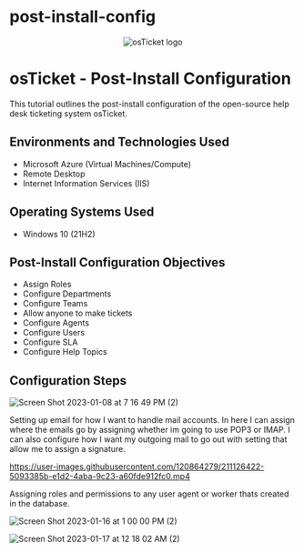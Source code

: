 # post-install-config
<p align="center">
<img src="https://i.imgur.com/Clzj7Xs.png" alt="osTicket logo"/>
</p>

<h1>osTicket - Post-Install Configuration</h1>
This tutorial outlines the post-install configuration of the open-source help desk ticketing system osTicket.<br />


<h2>Environments and Technologies Used</h2>

- Microsoft Azure (Virtual Machines/Compute)
- Remote Desktop
- Internet Information Services (IIS)

<h2>Operating Systems Used </h2>

- Windows 10</b> (21H2)

<h2>Post-Install Configuration Objectives</h2>

- Assign Roles
- Configure Departments
- Configure Teams
- Allow anyone to make tickets
- Configure Agents
- Configure Users
- Configure SLA
- Configure Help Topics

<h2>Configuration Steps</h2>

<p>

![Screen Shot 2023-01-08 at 7 16 49 PM (2)](https://user-images.githubusercontent.com/120864279/211681509-26c1c77e-6dfd-4886-9c65-9d831d59749a.png)

Setting up email for how I want to handle mail accounts. In here I can assign where the emails go by assigning whether im going to use POP3 or IMAP. I can also configure how I want my outgoing mail to go out with setting that allow me to assign a signature.
<p
  
https://user-images.githubusercontent.com/120864279/211126422-5093385b-e1d2-4aba-9c23-a60fde912fc0.mp4

Assigning roles and permissions to any user agent or worker thats created in the database.

</p>

![Screen Shot 2023-01-16 at 1 00 00 PM (2)](https://user-images.githubusercontent.com/120864279/212749923-b4a19e70-e16a-4186-8094-bdf454f05257.png)


<p>
 
 ![Screen Shot 2023-01-17 at 12 18 02 AM (2)](https://user-images.githubusercontent.com/120864279/212823973-89ffad65-a0b9-43e3-a6f0-e3d50a9a7e9a.png)


</p>
<br />

<p>
</p>
<p>

</p>
<br />

<p>
</p>
<p>

</p>
<br />
